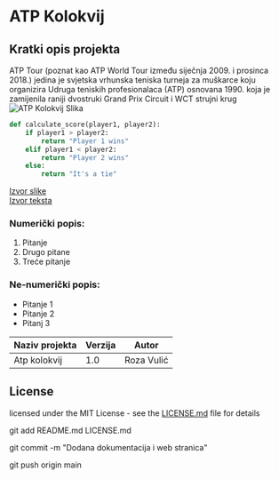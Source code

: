 # ATP Kolokvij
## Kratki opis projekta
ATP Tour (poznat kao ATP World Tour između siječnja 2009. i prosinca 2018.) jedina je svjetska vrhunska teniska turneja za muškarce koju organizira Udruga teniskih profesionalaca (ATP) osnovana 1990. koja je zamijenila raniji dvostruki Grand Prix Circuit i WCT strujni krug 
![ATP Kolokvij Slika](https://images.pexels.com/photos/22499009/pexels-photo-22499009/free-photo-of-close-up-of-a-tasmanian-devil.jpeg?auto=compress&cs=tinysrgb&w=1260&h=750&dpr=1)

```python
def calculate_score(player1, player2):
    if player1 > player2:
        return "Player 1 wins"
    elif player1 < player2:
        return "Player 2 wins"
    else:
        return "It's a tie"
```
[Izvor slike](https://images.pexels.com/photos/22499009/pexels-photo-22499009/free-photo-of-close-up-of-a-tasmanian-devil.jpeg?auto=compress&cs=tinysrgb&w=1260&h=750&dpr=1)  
[Izvor teksta](https://en.wikipedia.org/wiki/ATP_Tour)

### Numerički popis:
1. Pitanje
2. Drugo pitane
3. Treće pitanje

### Ne-numerički popis:
- Pitanje 1
- Pitanje 2
- Pitanj 3


| Naziv projekta | Verzija | Autor      |
|----------------|---------|------------|
| Atp kolokvij | 1.0     | Roza Vulić |

## License

licensed under the MIT License - see the [LICENSE.md](LICENSE.md) file for details

git add README.md LICENSE.md

git commit -m "Dodana dokumentacija i web stranica"

git push origin main








